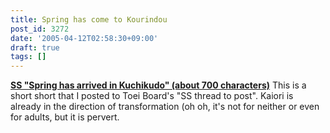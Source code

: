 ```yaml
---
title: Spring has come to Kourindou
post_id: 3272
date: '2005-04-12T02:58:30+09:00'
draft: true
tags: []
---
```


**[SS "Spring has arrived in Kuchikudo" (about 700 characters)](https://danmaq.com/tag/hentai-korin)** This is a short short that I posted to Toei Board's "SS thread to post". Kaiori is already in the direction of transformation (oh oh, it's not for neither or even for adults, but it is pervert.
